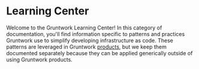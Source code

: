 # Learning Center

Welcome to the Gruntwork Learning Center! In this category of documentation, you'll find information specific to patterns and practices Gruntwork use to simplify developing infrastructure as code. These patterns are leveraged in Gruntwork [products](../products.md), but we keep them documented separately because they can be applied generically outside of using Gruntwork products.
